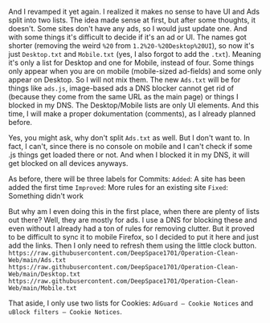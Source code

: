 And I revamped it yet again. I realized it makes no sense to have UI and Ads split into two lists. The idea made sense at first, but after some thoughts, it doesn't. Some sites don't have any ads, so I would just update one. And with some things it's difficult to decide if it's an ad or UI. The names got shorter (removing the weird `%20` from `1.2%20-%20Desktop%20UI`), so now it's just `Desktop.txt` and `Mobile.txt` (yes, I also forgot to add the `.txt`).
Meaning it's only a list for Desktop and one for Mobile, instead of four. Some things only appear when you are on mobile (mobile-sized ad-fields) and some only appear on Desktop. So I will not mix them. The new `Ads.txt` will be for things like `ads.js`, image-based ads a DNS blocker cannot get rid of (because they come from the same URL as the main page) or things I blocked in my DNS. The Desktop/Mobile lists are only UI elements. And this time, I will make a proper dokumentation (comments), as I already planned before.

Yes, you might ask, why don't split `Ads.txt` as well. But I don't want to. In fact, I can't, since there is no console on mobile and I can't check if some .js things get loaded there or not. And when I blocked it in my DNS, it will get blocked on all devices anyways.


As before, there will be three labels for Commits:
`Added`: A site has been added the first time
`Improved`: More rules for an existing site
`Fixed`: Something didn't work


But why am I even doing this in the first place, when there are plenty of lists out there? Well, they are mostly for ads. I use a DNS for blocking these and even without I already had a ton of rules for removing clutter. But it proved to be difficult to sync it to mobile Firefox, so I decided to put it here and just add the links. Then I only need to refresh them using the little clock button.
`https://raw.githubusercontent.com/DeepSpace1701/Operation-Clean-Web/main/Ads.txt`
`https://raw.githubusercontent.com/DeepSpace1701/Operation-Clean-Web/main/Desktop.txt`
`https://raw.githubusercontent.com/DeepSpace1701/Operation-Clean-Web/main/Mobile.txt`

That aside, I only use two lists for Cookies: `AdGuard – Cookie Notices` and `uBlock filters – Cookie Notices`.